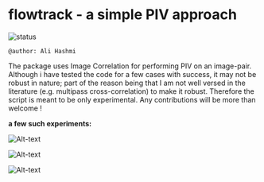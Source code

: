 # flowtrack - a simple PIV approach


![status](https://img.shields.io/badge/status-experimental-lightgrey.svg)

`@author: Ali Hashmi`

The package uses Image Correlation for performing PIV on an image-pair. Although i have tested the code for a few cases with success, it may not be robust in nature; part of the reason being that I am not well versed in the literature (e.g. multipass cross-correlation) to make it robust. Therefore the script is meant to be only experimental. Any contributions will be more than welcome !


**a few such experiments:**

![Alt-text](https://user-images.githubusercontent.com/10793580/34186350-51a12d0e-e52b-11e7-8a1f-8c2b4b96b4b5.png)

![Alt-text](https://user-images.githubusercontent.com/10793580/34186356-58bd810a-e52b-11e7-84e2-a8a15c3e652f.png)

![Alt-text](https://user-images.githubusercontent.com/10793580/34186364-5f276a06-e52b-11e7-9667-e40a8cf176d8.png)
